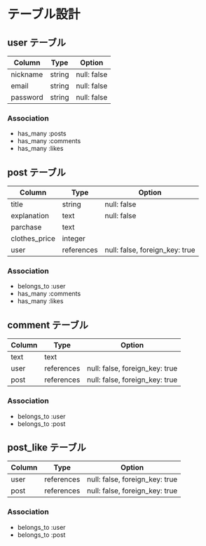 # テーブル設計

## user テーブル

| Column   | Type   | Option      |
| -------- | ------ | ----------- |
| nickname | string | null: false |
| email    | string | null: false |
| password | string | null: false |

### Association

- has_many :posts
- has_many :comments
- has_many :likes

## post テーブル

| Column        | Type       | Option                         |
| ------------- | ---------- | ------------------------------ |
| title         | string     | null: false                    |
| explanation   | text       | null: false                    |
| parchase      | text       |                                |
| clothes_price | integer    |                                |
| user          | references | null: false, foreign_key: true |

### Association

- belongs_to :user
- has_many :comments
- has_many :likes

## comment テーブル

| Column | Type       | Option                         |
| ------ | ---------- | ------------------------------ |
| text   | text       |                                |
| user   | references | null: false, foreign_key: true |
| post   | references | null: false, foreign_key: true |

### Association

- belongs_to :user
- belongs_to :post

## post_like テーブル

| Column | Type       | Option                         |
| ------ | ---------- | ------------------------------ |
| user   | references | null: false, foreign_key: true |
| post   | references | null: false, foreign_key: true |

### Association

- belongs_to :user
- belongs_to :post
